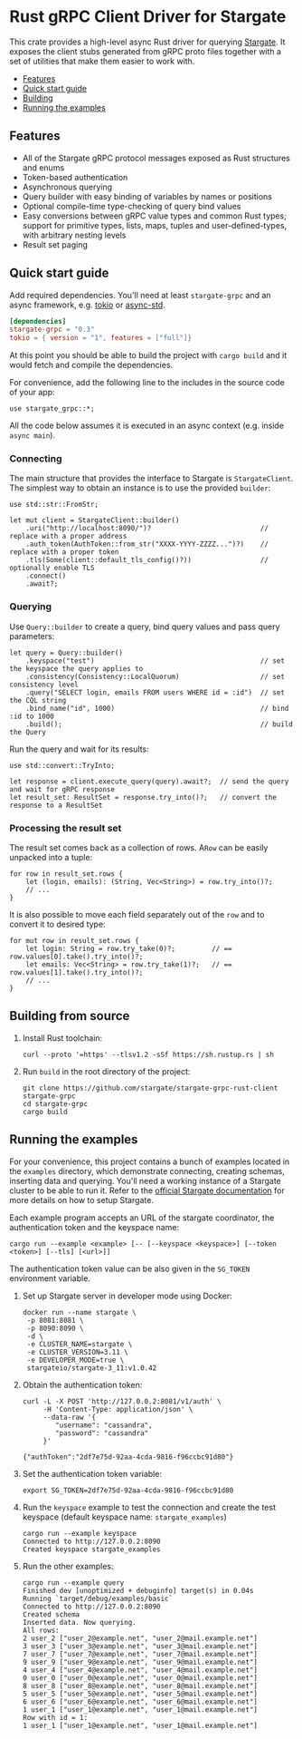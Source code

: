 # Rust gRPC Client Driver for Stargate

This crate provides a high-level async Rust driver for querying [Stargate](https://stargate.io/).
It exposes the client stubs generated from gRPC proto files together with a set of 
utilities that make them easier to work with.

- [Features](#features)
- [Quick start guide](#quick-start-guide)
- [Building](#building-from-source)
- [Running the examples](#running-the-examples)

## Features
- All of the Stargate gRPC protocol messages exposed as Rust structures and enums
- Token-based authentication
- Asynchronous querying
- Query builder with easy binding of variables by names or positions 
- Optional compile-time type-checking of query bind values
- Easy conversions between gRPC value types and common Rust types; support for
  primitive types, lists, maps, tuples and user-defined-types, with arbitrary nesting levels
- Result set paging

## Quick start guide
Add required dependencies. You'll need at least `stargate-grpc` and an async framework, 
e.g. [tokio](https://tokio.rs/) or [async-std](https://async.rs/). 

```toml
[dependencies]
stargate-grpc = "0.3"
tokio = { version = "1", features = ["full"]}
```

At this point you should be able to build the project with `cargo build` and it would fetch and compile 
the dependencies. 

For convenience, add the following line to the includes in the source code of your app:
```rust,skt-empty-main
use stargate_grpc::*;
```

All the code below assumes it is executed in an async context (e.g. inside `async main`).

### Connecting
The main structure that provides the interface to Stargate is `StargateClient`.
The simplest way to obtain an instance is to use the provided `builder`:

```rust,skt-connect,no_run
use std::str::FromStr;

let mut client = StargateClient::builder()
    .uri("http://localhost:8090/")?                           // replace with a proper address
    .auth_token(AuthToken::from_str("XXXX-YYYY-ZZZZ...")?)    // replace with a proper token
    .tls(Some(client::default_tls_config()?))                 // optionally enable TLS
    .connect()
    .await?;
```

### Querying 
Use `Query::builder` to create a query, bind query values and pass query parameters:

```rust,skt-query
let query = Query::builder()
    .keyspace("test")                                         // set the keyspace the query applies to
    .consistency(Consistency::LocalQuorum)                    // set consistency level
    .query("SELECT login, emails FROM users WHERE id = :id")  // set the CQL string
    .bind_name("id", 1000)                                    // bind :id to 1000
    .build();                                                 // build the Query
```

Run the query and wait for its results:
```rust,skt-execute,no_run
use std::convert::TryInto;

let response = client.execute_query(query).await?;  // send the query and wait for gRPC response
let result_set: ResultSet = response.try_into()?;   // convert the response to a ResultSet
```

### Processing the result set
The result set comes back as a collection of rows. A`Row` can be easily unpacked
into a tuple:

```rust,skt-result,no_run
for row in result_set.rows {
    let (login, emails): (String, Vec<String>) = row.try_into()?;
    // ...
}
```

It is also possible to move each field separately out of the `row` and to convert 
it to desired type:
```rust,skt-result,no_run
for mut row in result_set.rows {
    let login: String = row.try_take(0)?;         // == row.values[0].take().try_into()?;
    let emails: Vec<String> = row.try_take(1)?;   // == row.values[1].take().try_into()?;
    // ...
}
```

## Building from source
1. Install Rust toolchain:
  
       curl --proto '=https' --tlsv1.2 -sSf https://sh.rustup.rs | sh

2. Run `build` in the root directory of the project:

       git clone https://github.com/stargate/stargate-grpc-rust-client stargate-grpc
       cd stargate-grpc
       cargo build

## Running the examples
For your convenience, this project contains a bunch of examples located in the `examples` directory, 
which demonstrate connecting, creating schemas, inserting data and querying. You'll need a working instance
of a Stargate cluster to be able to run it. Refer to the 
[official Stargate documentation](https://stargate.io/docs/stargate/1.0/developers-guide/install/install_overview.html)
for more details on how to setup Stargate.

Each example program accepts an URL of the stargate coordinator, 
the authentication token and the keyspace name:

    cargo run --example <example> [-- [--keyspace <keyspace>] [--token <token>] [--tls] [<url>]] 

The authentication token value can be also given in the `SG_TOKEN` environment variable.

1. Set up Stargate server in developer mode using Docker:

       docker run --name stargate \
        -p 8081:8081 \
        -p 8090:8090 \
        -d \
        -e CLUSTER_NAME=stargate \
        -e CLUSTER_VERSION=3.11 \
        -e DEVELOPER_MODE=true \
        stargateio/stargate-3_11:v1.0.42

2. Obtain the authentication token:

       curl -L -X POST 'http://127.0.0.2:8081/v1/auth' \
            -H 'Content-Type: application/json' \
            --data-raw '{
               "username": "cassandra",
               "password": "cassandra"
            }'
              
       {"authToken":"2df7e75d-92aa-4cda-9816-f96ccbc91d80"}

3. Set the authentication token variable:
 
       export SG_TOKEN=2df7e75d-92aa-4cda-9816-f96ccbc91d80

4. Run the `keyspace` example to test the connection and create the test keyspace (default keyspace name: `stargate_examples`)

       cargo run --example keyspace 
       Connected to http://127.0.0.2:8090
       Created keyspace stargate_examples

5. Run the other examples:

       cargo run --example query 
       Finished dev [unoptimized + debuginfo] target(s) in 0.04s
       Running `target/debug/examples/basic`
       Connected to http://127.0.0.2:8090
       Created schema
       Inserted data. Now querying.
       All rows:
       2 user_2 ["user_2@example.net", "user_2@mail.example.net"]
       3 user_3 ["user_3@example.net", "user_3@mail.example.net"]
       7 user_7 ["user_7@example.net", "user_7@mail.example.net"]
       9 user_9 ["user_9@example.net", "user_9@mail.example.net"]
       4 user_4 ["user_4@example.net", "user_4@mail.example.net"]
       0 user_0 ["user_0@example.net", "user_0@mail.example.net"]
       8 user_8 ["user_8@example.net", "user_8@mail.example.net"]
       5 user_5 ["user_5@example.net", "user_5@mail.example.net"]
       6 user_6 ["user_6@example.net", "user_6@mail.example.net"]
       1 user_1 ["user_1@example.net", "user_1@mail.example.net"]
       Row with id = 1:
       1 user_1 ["user_1@example.net", "user_1@mail.example.net"]


